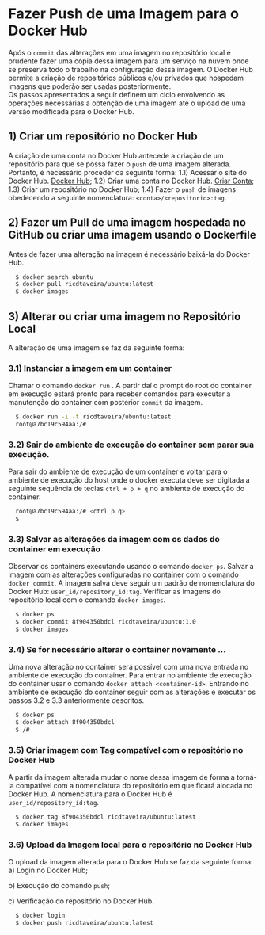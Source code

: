 
# Fazer Push de uma Imagem para o Docker Hub
Após o `commit` das alterações em uma imagem no repositório local é prudente fazer uma cópia dessa
imagem para um serviço na nuvem onde se preserva todo o trabalho na configuração dessa imagem.
O Docker Hub permite a criação de repositórios públicos e/ou privados que hospedam imagens que poderão ser usadas posteriormente.  
Os passos apresentados a seguir definem um ciclo envolvendo as operações necessárias a obtenção de uma imagem até o upload de uma versão modificada para o Docker Hub.

## 1) Criar um repositório no Docker Hub 

A criação de uma conta no Docker Hub antecede a criação de um repositório para que se possa fazer o `push` de uma imagem alterada. Portanto, é necessário proceder da seguinte forma: 
1.1) Acessar o site do Docker Hub. [Docker Hub](https://hub.docker.com/);
1.2) Criar uma conta no Docker Hub. [Criar Conta](https://hub.docker.com/signup);
1.3) Criar um repositório no Docker Hub;
1.4) Fazer o `push` de imagens obedecendo a seguinte nomenclatura: `<conta>/<repositorio>:tag`.    

## 2) Fazer um Pull de uma imagem hospedada no GitHub ou criar uma imagem usando o Dockerfile

Antes de fazer uma alteração na imagem é necessário baixá-la do Docker Hub.

```bash 
  $ docker search ubuntu
  $ docker pull ricdtaveira/ubuntu:latest
  $ docker images
```

## 3) Alterar ou criar uma imagem no Repositório Local

A alteração de uma imagem se faz da seguinte forma:

### 3.1) Instanciar a imagem em um container 
   Chamar o comando `docker run` . A partir daí o prompt do root do container em execução estará pronto para receber comandos para executar a manutenção do container com posterior `commit` da imagem.

```bash 
  $ docker run -i -t ricdtaveira/ubuntu:latest 
  root@a7bc19c594aa:/#
```

### 3.2) Sair do ambiente de execução do container sem parar sua execução.
   Para sair do ambiente de execução de um container e voltar para o ambiente de execução do host onde o docker executa deve ser digitada a seguinte sequência de teclas `ctrl + p + q` no ambiente de execução do container.

```bash 
  root@a7bc19c594aa:/# <ctrl p q>
  $ 
```

### 3.3) Salvar as alterações da imagem com os dados do container em execução
   Observar os containers executando usando o comando `docker ps`.
   Salvar a imagem com as alterações configuradas no container com o comando `docker commit`.
   A imagem salva deve seguir um padrão de nomenclatura do Docker Hub: `user_id/repository_id:tag`.
   Verificar as imagens do repositório local com o comando `docker images`.

```bash 
  $ docker ps
  $ docker commit 8f904350bdcl ricdtaveira/ubuntu:1.0 
  $ docker images
```

### 3.4) Se for necessário alterar o container novamente ...
  Uma nova alteração no container será possível com uma nova entrada no ambiente de execução do container. Para entrar no ambiente de execução do container usar o comando `docker attach <container-id>`. Entrando no ambiente de execução do container seguir com as alterações e executar os passos 3.2 e 3.3 anteriormente descritos.

```bash 
  $ docker ps
  $ docker attach 8f904350bdcl  
  $ /# 
```

### 3.5) Criar imagem com Tag compatível com o repositório no Docker Hub

A partir da imagem alterada mudar o nome dessa imagem de forma a torná-la compatível com a nomenclatura do repositório em que ficará alocada no Docker Hub. A nomenclatura para o Docker Hub é `user_id/repository_id:tag`.

```bash 
  $ docker tag 8f904350bdcl ricdtaveira/ubuntu:latest 
  $ docker images
```
  
### 3.6) Upload da Imagem local para o repositório no Docker Hub

O upload da imagem alterada para o Docker Hub se faz da seguinte forma:  
a) Login no Docker Hub;

b) Execução do comando `push`; 

c) Verificação do repositório no Docker Hub.


```bash 
  $ docker login 
  $ docker push ricdtaveira/ubuntu:latest  
``` 